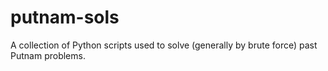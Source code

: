 # putnam-sols
A collection of Python scripts used to solve (generally by brute force) past Putnam problems.
